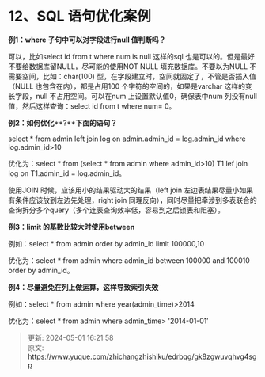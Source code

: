 # 12、SQL 语句优化案例

**例1：where 子句中可以对字段进行null 值判断吗？**

可以，比如select id from t where num is null 这样的sql 也是可以的。但是最好不要给数据库留NULL，尽可能的使用NOT NULL 填充数据库。不要以为NULL 不需要空间，比如：char(100) 型，在字段建立时，空间就固定了，不管是否插入值（NULL 也包含在内），都是占用100 个字符的空间的，如果是varchar 这样的变长字段，null 不占用空间。可以在num 上设置默认值0，确保表中num 列没有null 值，然后这样查询：select id from t where num= 0。

**例****2****：如何优化****?****下面的语句？**

select * from admin left	join	log on admin.admin_id	= log.admin_id where log.admin_id>10

优化为：select * from (select * from admin where admin_id>10) T1 lef join log on T1.admin_id = log.admin_id。

使用JOIN 时候，应该用小的结果驱动大的结果（left join 左边表结果尽量小如果有条件应该放到左边先处理，right join 同理反向），同时尽量把牵涉到多表联合的查询拆分多个query（多个连表查询效率低，容易到之后锁表和阻塞）。

**例****3****：****limit**** ****的基数比较大时使用****between**

例如：select * from admin order by admin_id limit 100000,10



优化为：select * from admin where admin_id between 100000 and 100010 order by admin_id。

**例****4****：尽量避免在列上做运算，这样导致索引失效**

例如：select * from admin where year(admin_time)>2014



优化为：select * from admin where admin_time> '2014-01-01′



> 更新: 2024-05-01 16:21:58  
> 原文: <https://www.yuque.com/zhichangzhishiku/edrbqg/gk8zgwuvqhvg4sgp>